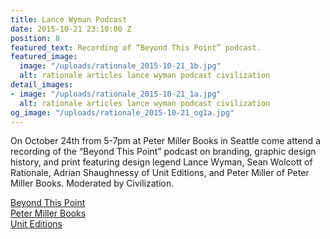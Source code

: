 ```yaml
---
title: Lance Wyman Podcast
date: 2015-10-21 23:10:00 Z
position: 8
featured_text: Recording of “Beyond This Point” podcast.
featured_image:
  image: "/uploads/rationale_2015-10-21_1b.jpg"
  alt: rationale articles lance wyman podcast civilization
detail_images:
- image: "/uploads/rationale_2015-10-21_1a.jpg"
  alt: rationale articles lance wyman podcast civilization
og_image: "/uploads/rationale_2015-10-21_og1a.jpg"
---
```


On October 24th from 5-7pm at Peter Miller Books in Seattle come attend a recording of the “Beyond This Point” podcast on branding, graphic design history, and print featuring design legend Lance Wyman, Sean Wolcott of Rationale, Adrian Shaughnessy of Unit Editions, and Peter Miller of Peter Miller Books. Moderated by Civilization.

[Beyond This Point](http://beyondthispoint.design/)<br>
[Peter Miller Books](http://www.petermiller.com/)<br>
[Unit Editions](http://www.uniteditions.com/)<br>
